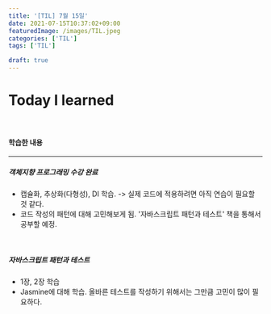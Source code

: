 ```yaml
---
title: '[TIL] 7월 15일'
date: 2021-07-15T10:37:02+09:00
featuredImage: /images/TIL.jpeg
categories: ['TIL']
tags: ['TIL']

draft: true
---
```


# Today I learned

<br>

<!--more-->

#### 학습한 내용

---

##### 객체지향 프로그래밍 수강 완료

- 캡슐화, 추상화(다형성), DI 학습. -> 실제 코드에 적용하려면 아직 연습이 필요할 것 같다.
- 코드 작성의 패턴에 대해 고민해보게 됨. '자바스크립트 패턴과 테스트' 책을 통해서 공부할 예정.

<br>

##### 자바스크립트 패턴과 테스트

- 1장, 2장 학습
- Jasmine에 대해 학습. 올바른 테스트를 작성하기 위해서는 그만큼 고민이 많이 필요하다.
